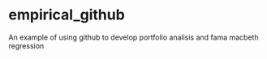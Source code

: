 # empirical_github
 An example of using github to develop portfolio analisis and fama macbeth regression
